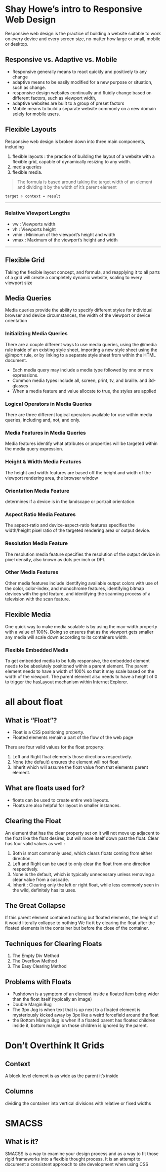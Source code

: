 # Shay Howe’s intro to Responsive Web Design
Responsive web design is the practice of building a website suitable to work on every device and every screen size, no matter how large or small, mobile or desktop.
## Responsive vs. Adaptive vs. Mobile
* Responsive generally means to react quickly and positively to any change
* adaptive means to be easily modified for a new purpose or situation, such as change.
* responsive design websites continually and fluidly change based on different factors, such as viewport width,
* adaptive websites are built to a group of preset factors
* Mobile means to build a separate website commonly on a new domain solely for mobile users.
## Flexible Layouts
Responsive web design is broken down into three main components, including 
1. flexible layouts : the practice of building the layout of a website with a flexible grid, capable of dynamically resizing to any width.
1. media queries
1. flexible media. 

> The formula is based around taking the target width of an element and dividing it by the width of it’s parent element

`target ÷ context = result`

***
### Relative Viewport Lengths
* vw :
Viewports width
* vh :
Viewports height
* vmin :
Minimum of the viewport’s height and width
* vmax :
Maximum of the viewport’s height and width
*** 
## Flexible Grid
Taking the flexible layout concept, and formula, and reapplying it to all parts of a grid will create a completely dynamic website, scaling to every viewport size
## Media Queries
Media queries provide the ability to specify different styles for individual browser and device circumstances, the width of the viewport or device orientation
### Initializing Media Queries
There are a couple different ways to use media queries, using the @media rule inside of an existing style sheet, importing a new style sheet using the @import rule, or by linking to a separate style sheet from within the HTML document.
* Each media query may include a media type followed by one or more expressions.
* Common media types include all, screen, print, tv, and braille. and 3d-glasses
* When a media feature and value allocate to true, the styles are applied
### Logical Operators in Media Queries 
There are three different logical operators available for use within media queries, including and, not, and only.
### Media Features in Media Queries 
Media features identify what attributes or properties will be targeted within the media query expression.
### Height & Width Media Features
The height and width features are based off the height and width of the viewport rendering area, the browser window
### Orientation Media Feature
determines if a device is in the landscape or portrait orientation
### Aspect Ratio Media Features
The aspect-ratio and device-aspect-ratio features specifies the width/height pixel ratio of the targeted rendering area or output device.
### Resolution Media Feature
The resolution media feature specifies the resolution of the output device in pixel density, also known as dots per inch or DPI.
### Other Media Features
Other media features include identifying available output colors with use of the color, color-index, and monochrome features, identifying bitmap devices with the grid feature, and identifying the scanning process of a television with the scan feature. 
## Flexible Media
One quick way to make media scalable is by using the max-width property with a value of 100%. Doing so ensures that as the viewport gets smaller any media will scale down according to its containers width.
### Flexible Embedded Media
To get embedded media to be fully responsive, the embedded element needs to be absolutely positioned within a parent element. The parent element needs to have a width of 100% so that it may scale based on the width of the viewport. The parent element also needs to have a height of 0 to trigger the hasLayout mechanism within Internet Explorer.
# all about float 
## What is “Float”?
* Float is a CSS positioning property. 
* Floated elements remain a part of the flow of the web page

There are four valid  values for the float 
property:
1. Left and Right float elements those directions respectively.
2. None (the default) ensures the element will not float 
3. Inherit which will assume the float value from that elements parent element.
## What are floats used for?
* floats can be used to create entire web layouts.
* Floats are also helpful for layout in smaller instances.
## Clearing the Float
An element that has the clear property set on it will not move up adjacent to the float like the float desires, but will move itself down past the float.
Clear has four valid values as well :
1. Both is most commonly used, which clears floats coming from either direction.
2. Left and Right can be used to only clear the float from one direction respectively.
3. None is the default, which is typically unnecessary unless removing a clear value from a cascade.
4. Inherit : Clearing only the left or right float, while less commonly seen in the wild, definitely has its uses.
## The Great Collapse
If this parent element contained nothing but floated elements, the height of it would literally collapse to nothing
We fix it by clearing the float after the floated elements in the container but before the close of the container.
## Techniques for Clearing Floats
1. The Empty Div Method 
2. The Overflow Method
3. The Easy Clearing Method
## Problems with Floats
* Pushdown is a symptom of an element inside a floated item being wider than the float itself (typically an image)
* Double Margin Bug 
* The 3px Jog is when text that is up next to a floated element is mysteriously kicked away by 3px like a weird forcefield around the float
* the Bottom Margin Bug is when if a floated parent has floated children inside it, bottom margin on those children is ignored by the parent.
# Don’t Overthink It Grids
## Context
A block level element is as wide as the parent it’s inside 
## Columns
dividing the container into vertical divisions with relative or fixed widths 
# SMACSS 
## What is it?
SMACSS is a way to examine your design process and as a way to fit those rigid frameworks into a flexible thought process. It is an attempt to document a consistent approach to site development when using CSS